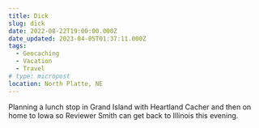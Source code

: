 ```yaml
---
title: Dick
slug: dick
date: 2022-08-22T19:00:00.000Z
date_updated: 2023-04-05T01:37:11.000Z
tags: 
  - Geocaching
  - Vacation
  - Travel
# type: micropost
location: North Platte, NE
---
```


Planning a lunch stop in Grand Island with Heartland Cacher and then on home to Iowa so Reviewer Smith can get back to Illinois this evening.
